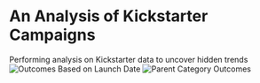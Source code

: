 # An Analysis of Kickstarter Campaigns
 Performing analysis on Kickstarter data to uncover hidden trends 
![Outcomes Based on Launch Date](https://user-images.githubusercontent.com/101952961/161430628-3618504a-0f01-4360-ba8f-17269f7b6059.png)
![Parent Category Outcomes](https://user-images.githubusercontent.com/101952961/161430641-0cfadc3e-49d8-47c4-9190-2a3a4c395afb.png)
